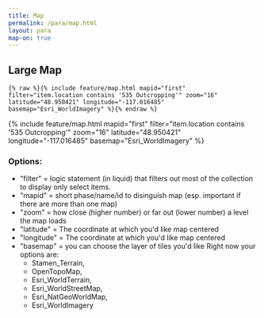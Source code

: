 ```yaml
---
title: Map
permalink: /para/map.html
layout: para
map-on: true
---
```


## Large Map 

```{% raw %}{% include feature/map.html mapid="first" filter="item.location contains '535 Outcropping'" zoom="16" latitude="48.950421" longitude="-117.016485" basemap="Esri_WorldImagery" %}{% endraw %} ```

{% include feature/map.html mapid="first" filter="item.location contains '535 Outcropping'" zoom="16" latitude="48.950421" longitude="-117.016485" basemap="Esri_WorldImagery" %}



### Options:

- "filter" = logic statement (in liquid) that filters out most of the collection to display only select items. 
- "mapid" = short phase/name/id to disinguish map (esp. important if there are more than one map)
- "zoom" = how close (higher number) or far out (lower number) a level the map loads
- "latitude" = The coordinate at which you'd like map centered
- "longitude" = The coordinate at which you'd like map centered
- "basemap" = you can choose the layer of tiles you'd like Right now your options are: 
    - Stamen_Terrain,
    - OpenTopoMap,
    - Esri_WorldTerrain,
    - Esri_WorldStreetMap,
    - Esri_NatGeoWorldMap,
    - Esri_WorldImagery
